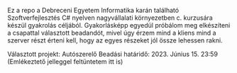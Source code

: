 Ez a repo a Debreceni Egyetem Informatika karán található Szoftverfejlesztés C# nyelven nagyvállalati környezetben c. kurzusára készül gyakrolás céljából.
Gyakorlásképp egyedül próbálom meg elkészíteni a csapattal választott beadandót, mivel úgy érzem mind a kliens mind a szerver részt érteni kell, hogy az egyes részeket jól össze lehessen rakni.

Választott projekt: Autószerelő
Beadási határidő: 2023. Június 15. 23:59 (Emlékeztető jelleggel feltüntetem itt is)
